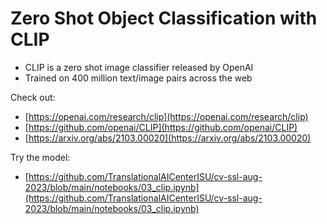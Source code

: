 # Zero Shot Object Classification with CLIP

- CLIP is a zero shot image classifier released by OpenAI
- Trained on 400 million text/image pairs across the web

Check out:
- [https://openai.com/research/clip](https://openai.com/research/clip)
- [https://github.com/openai/CLIP](https://github.com/openai/CLIP)
- [https://arxiv.org/abs/2103.00020](https://arxiv.org/abs/2103.00020)

Try the model:
- [https://github.com/TranslationalAICenterISU/cv-ssl-aug-2023/blob/main/notebooks/03_clip.ipynb](https://github.com/TranslationalAICenterISU/cv-ssl-aug-2023/blob/main/notebooks/03_clip.ipynb)
